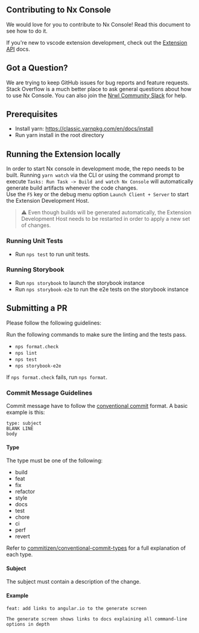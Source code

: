 ## Contributing to Nx Console

We would love for you to contribute to Nx Console! Read this document to see how to do it.

If you're new to vscode extension development, check out the [Extension API](https://code.visualstudio.com/api) docs.

## Got a Question?

We are trying to keep GitHub issues for bug reports and feature requests. Stack Overflow is a much better place to ask general questions about how to use Nx Console. You can also join the [Nrwl Community Slack](go.nrwl.io/join-slack?utm_source=nxconsole) for help.

## Prerequisites

- Install yarn: https://classic.yarnpkg.com/en/docs/install
- Run yarn install in the root directory

## Running the Extension locally

In order to start Nx console in development mode, the repo needs to be built. Running `yarn watch` via the CLI or using the command prompt to execute `Tasks: Run Task -> Build and watch Nx Console` will automatically generate build artifacts whenever the code changes. </br>
Use the `F5` key or the debug menu option `Launch Client + Server` to start the Extension Development Host.

> :warning: Even though builds will be generated automatically, the Extension Development Host needs to be restarted in order to apply a new set of changes.

### Running Unit Tests

- Run `nps test` to run unit tests.

### Running Storybook

- Run `nps storybook` to launch the storybook instance
- Run `nps storybook-e2e` to run the e2e tests on the storybook instance

## Submitting a PR

Please follow the following guidelines:

Run the following commands to make sure the linting and the tests pass.

- `nps format.check`
- `nps lint`
- `nps test`
- `nps storybook-e2e`

If `nps format.check` fails, run `nps format`.

### Commit Message Guidelines

Commit message have to follow the [conventional commit](https://www.conventionalcommits.org/en/v1.0.0/) format. A basic example is this:

```
type: subject
BLANK LINE
body
```

#### Type

The type must be one of the following:

- build
- feat
- fix
- refactor
- style
- docs
- test
- chore
- ci
- perf
- revert

Refer to [commitizen/conventional-commit-types](https://github.com/commitizen/conventional-commit-types/blob/master/index.json) for a full explanation of each type.

#### Subject

The subject must contain a description of the change.

#### Example

```
feat: add links to angular.io to the generate screen

The generate screen shows links to docs explaining all command-line options in depth
```
